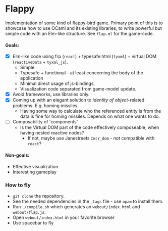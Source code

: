 # Flappy
Implementation of some kind of flappy-bird game.
Primary point of this is to showcase how to use OCaml and its existing 
libraries, to write powerful but simple code with an Elm-like structure. 
See `flap.ml` for the game-code.

#### Goals:
- [x] Elm-like code using frp (`react`) + typesafe html (`tyxml`) + 
virtual DOM (`reactiveData` + `tyxml_js`). 
  * Simple
  * Typesafe + functional - at least concerning the body of the application
  * Minimal direct usage of js-bindings.
  * Visualization code separated from game-model update.
- [x] Avoid frameworks, use libraries only.
- [x] Coming up with an elegant solution to *identity of object*-related 
problems. E.g. homing missiles.
  * Having some way to calculate who the referenced entity is from the data is fine for homing missiles. Depends on what one wants to do. 
- [ ] Composability of 'components' 
  * Is the Virtual DOM part of the code effectively composeable, when having 
    nested reactive nodes?
    * If not, maybe use Janestreets `Incr_dom` - not compatible with `react`?

#### Non-goals:
* Effective visualization 
* Interesting gameplay 

### How to fly
* `git clone` the repository.
* See the needed dependencies in the `_tags` file - use `opam` to install them.
* Run `./compile.sh` which generates an `webout/index.html` and `webout/flap.js`.
* Open `webout/index.html` in your favorite browser
* Use spacebar to fly

